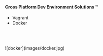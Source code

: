 #### Cross Platform Dev Environment Solutions ™
- Vagrant
- Docker
<br />
<br />
<br />
![docker](images/docker.jpg)
